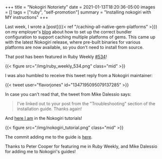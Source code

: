 +++
title = "Nokogiri Notoriety"
date = 2021-01-13T18:20:36-05:00
images = []
tags = ["ruby", "self-promotion"]
summary = "Installing nokogiri with MY instructions"
+++

Last week, I wrote a [post]({{< ref "/caching-all-native-gem-platforms" >}}) on 
my employer's [blog](https://blog.thegnar.co/caching-all-native-gem-platforms) 
about how to set up the correct bundler configuration 
to support caching multiple platforms of gems. This came up with the latest Nokogiri 
release, where pre-built binaries for various platforms are now available, so 
you don't need to install from source. 

That post has been featured in Ruby Weekly [#534](https://rubyweekly.com/issues/534)! 

{{< figure src="/img/ruby_weekly_534.png" class="mid" >}} 

I was also humbled to receive this tweet reply from a Nokogiri maintainer:

{{< tweet user="flavorjones" id="1347195095079137285" >}}

In case you can't read that, the tweet from Mike Dalessio says: 

> I've linked out to your post from the "Troubleshooting" section of the installation guide. Thanks again! 

And [here I am](https://nokogiri.org/tutorials/installing_nokogiri.html#using-vendorcache-to-deploy-to-another-architecture) 
in the Nokogiri tutorials! 

{{< figure src="/img/nokogiri_tutorial.png" class="mid" >}} 

The commit adding me to the guide is [here](https://github.com/sparklemotion/nokogiri.org/commit/173ecdc110c738d0c5708934eb51d03e8e9f418d). 

Thanks to Peter Cooper for featuring me in Ruby Weekly, and Mike Dalessio for 
adding me to Nokogiri's guides! 
